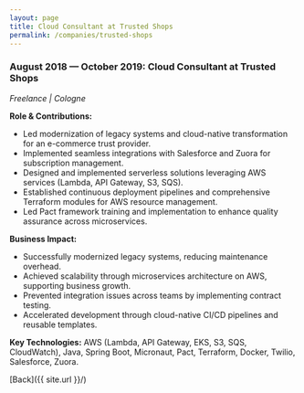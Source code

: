 ```yaml
---
layout: page
title: Cloud Consultant at Trusted Shops
permalink: /companies/trusted-shops
---
```


### August 2018 — October 2019: Cloud Consultant at Trusted Shops

*Freelance \| Cologne*

**Role & Contributions:**

- Led modernization of legacy systems and cloud-native transformation for an e-commerce trust
  provider.
- Implemented seamless integrations with Salesforce and Zuora for subscription management.
- Designed and implemented serverless solutions leveraging AWS services (Lambda, API Gateway, S3,
  SQS).
- Established continuous deployment pipelines and comprehensive Terraform modules for AWS resource
  management.
- Led Pact framework training and implementation to enhance quality assurance across microservices.

**Business Impact:**

- Successfully modernized legacy systems, reducing maintenance overhead.
- Achieved scalability through microservices architecture on AWS, supporting business growth.
- Prevented integration issues across teams by implementing contract testing.
- Accelerated development through cloud-native CI/CD pipelines and reusable templates.

**Key Technologies:**
AWS (Lambda, API Gateway, EKS, S3, SQS, CloudWatch), Java, Spring Boot, Micronaut, Pact, Terraform,
Docker, Twilio, Salesforce, Zuora.

[Back]({{ site.url }}/)
